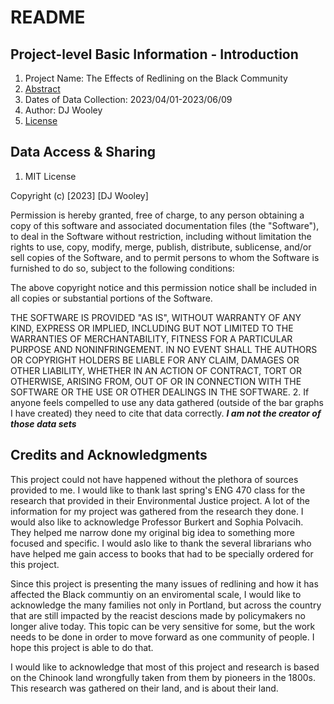 # README

## Project-level Basic Information - Introduction 

1. Project Name: The Effects of Redlining on the Black Community 
2. [Abstract](https://github.com/eng470-s23/djwooley-demosite/blob/main/white-paper.md#abstract)
3. Dates of Data Collection: 2023/04/01-2023/06/09
4. Author: DJ Wooley
5. [License](license.md)

## Data Access & Sharing
1. MIT License

Copyright (c) [2023] [DJ Wooley]

Permission is hereby granted, free of charge, to any person obtaining a copy
of this software and associated documentation files (the "Software"), to deal
in the Software without restriction, including without limitation the rights
to use, copy, modify, merge, publish, distribute, sublicense, and/or sell
copies of the Software, and to permit persons to whom the Software is
furnished to do so, subject to the following conditions:

The above copyright notice and this permission notice shall be included in all
copies or substantial portions of the Software.

THE SOFTWARE IS PROVIDED "AS IS", WITHOUT WARRANTY OF ANY KIND, EXPRESS OR
IMPLIED, INCLUDING BUT NOT LIMITED TO THE WARRANTIES OF MERCHANTABILITY,
FITNESS FOR A PARTICULAR PURPOSE AND NONINFRINGEMENT. IN NO EVENT SHALL THE
AUTHORS OR COPYRIGHT HOLDERS BE LIABLE FOR ANY CLAIM, DAMAGES OR OTHER
LIABILITY, WHETHER IN AN ACTION OF CONTRACT, TORT OR OTHERWISE, ARISING FROM,
OUT OF OR IN CONNECTION WITH THE SOFTWARE OR THE USE OR OTHER DEALINGS IN THE
SOFTWARE.
2. If anyone feels compelled to use any data gathered (outside of the bar graphs I have created) they need to cite that data correctly. ***I am not the creator of those data sets***


## Credits and Acknowledgments

This project could not have happened without the plethora of sources provided to me. I would like to thank last spring's ENG 470 class for the research that provided in their Environmental Justice project. A lot of the information for my project was gathered from the research they done. I would also like to acknowledge Professor Burkert and Sophia Polvacih. They helped me narrow done my original big idea to something more focused and specific. I would aslo like to thank the several librarians who have helped me gain access to books that had to be specially ordered for this project. 

Since this project is presenting the many issues of redlining and how it has affected the Black communtiy on an enviromental scale, I would like to acknowledge the many families not only in Portland, but across the country that are still impacted by the reacist descions made by policymakers no longer alive today. This topic can be very sensitive for some, but the work needs to be done in order to move forward as one community of people. I hope this project is able to do that.

I would like to acknowledge that most of this project and research is based on the Chinook land wrongfully taken from them by pioneers in the 1800s. This research was gathered on their land, and is about their land.
